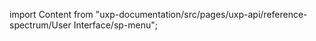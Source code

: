 
import Content from "uxp-documentation/src/pages/uxp-api/reference-spectrum/User Interface/sp-menu";

<Content query="product=xd"/>
